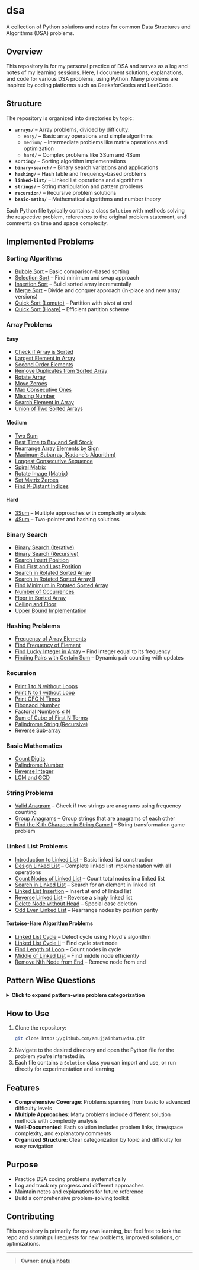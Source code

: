 # dsa

A collection of Python solutions and notes for common Data Structures and Algorithms (DSA) problems.

## Overview

This repository is for my personal practice of DSA and serves as a log and notes of my learning sessions. Here, I document solutions, explanations, and code for various DSA problems, using Python. Many problems are inspired by coding platforms such as GeeksforGeeks and LeetCode.

## Structure

The repository is organized into directories by topic:

- **`arrays/`** – Array problems, divided by difficulty:
  - `easy/` – Basic array operations and simple algorithms
  - `medium/` – Intermediate problems like matrix operations and optimization
  - `hard/` – Complex problems like 3Sum and 4Sum
- **`sorting/`** – Sorting algorithm implementations
- **`binary-search/`** – Binary search variations and applications
- **`hashing/`** – Hash table and frequency-based problems
- **`linked-list/`** – Linked list operations and algorithms
- **`strings/`** – String manipulation and pattern problems
- **`recursion/`** – Recursive problem solutions
- **`basic-maths/`** – Mathematical algorithms and number theory

Each Python file typically contains a class `Solution` with methods solving the respective problem, references to the original problem statement, and comments on time and space complexity.

## Implemented Problems

### Sorting Algorithms
- [Bubble Sort](sorting/bubble-sort) – Basic comparison-based sorting
- [Selection Sort](sorting/selection-sort.py) – Find minimum and swap approach
- [Insertion Sort](sorting/insertion-sort.py) – Build sorted array incrementally
- [Merge Sort](sorting/merge-sort.py) – Divide and conquer approach (in-place and new array versions)
- [Quick Sort (Lomuto)](sorting/quick-sort-lomuto-scheme—pivot-at-end.py) – Partition with pivot at end
- [Quick Sort (Hoare)](sorting/quick-sort-hoare-partition-scheme—pivot-at-start.py) – Efficient partition scheme

### Array Problems

#### Easy
- [Check if Array is Sorted](arrays/easy/check-if-an-array-is-sorted.py)
- [Largest Element in Array](arrays/easy/largest-element-in-array.py)
- [Second Order Elements](arrays/easy/second-order-elements.py)
- [Remove Duplicates from Sorted Array](arrays/easy/remove-duplicates-from-sorted-array.py)
- [Rotate Array](arrays/easy/rotate-array.py)
- [Move Zeroes](arrays/easy/move-zeroes.py)
- [Max Consecutive Ones](arrays/easy/max-consecutive-ones.py)
- [Missing Number](arrays/easy/missing-number.py)
- [Search Element in Array](arrays/easy/search-an-element-in-an-array.py)
- [Union of Two Sorted Arrays](arrays/easy/union-of-two-sorted-arrays.py)

#### Medium
- [Two Sum](arrays/medium/two-sum.py)
- [Best Time to Buy and Sell Stock](arrays/medium/best-time-to-buy-and-sell-stock.py)
- [Rearrange Array Elements by Sign](arrays/medium/rearrange-array-elements-by-sign.py)
- [Maximum Subarray (Kadane's Algorithm)](arrays/medium/maximum-subarray-kadane-algorithm.py)
- [Longest Consecutive Sequence](arrays/medium/longest-consecutive-sequence.py)
- [Spiral Matrix](arrays/medium/spiral-matrix.py)
- [Rotate Image (Matrix)](arrays/medium/rotate-image.py)
- [Set Matrix Zeroes](arrays/medium/set-matrix-zeroes.py)
- [Find K-Distant Indices](arrays/medium/find-all-k-distant-indices-in-an-array.py)

#### Hard
- [3Sum](arrays/hard/3sum.py) – Multiple approaches with complexity analysis
- [4Sum](arrays/hard/4sum.py) – Two-pointer and hashing solutions

### Binary Search
- [Binary Search (Iterative)](binary-search/binary-search-iterative.py)
- [Binary Search (Recursive)](binary-search/binary-search-recursive.py)
- [Search Insert Position](binary-search/search-insert-position.py)
- [Find First and Last Position](binary-search/find-first-and-last-position-of-element-in-sorted-array.py)
- [Search in Rotated Sorted Array](binary-search/search-in-rotated-sorted-array.py)
- [Search in Rotated Sorted Array II](binary-search/search-in-rotated-sorted-array-ii.py)
- [Find Minimum in Rotated Sorted Array](binary-search/find-minimum-in-rotated-sorted-array.py)
- [Number of Occurrences](binary-search/number-of-occurrence.py)
- [Floor in Sorted Array](binary-search/floor-in-a-sorted-array.py)
- [Ceiling and Floor](binary-search/ceiling-floor-in-a-sorted-array.py)
- [Upper Bound Implementation](binary-search/implement-upper-bound.py)

### Hashing Problems
- [Frequency of Array Elements](hashing/frequency-of-array-elements.py)
- [Find Frequency of Element](hashing/find-the-frequency.py)
- [Find Lucky Integer in Array](hashing/find-lucky-integer-in-an-array.py) – Find integer equal to its frequency
- [Finding Pairs with Certain Sum](arrays/hard/finding-pairs-with-a-certain-sum.py) – Dynamic pair counting with updates

### Recursion
- [Print 1 to N without Loops](recursion/print-1-to-n-without-using-loops.py)
- [Print N to 1 without Loop](recursion/print-n-to-1-without-loop.py)
- [Print GFG N Times](recursion/print-gfg-n-times.py)
- [Fibonacci Number](recursion/fibonacci-number.py)
- [Factorial Numbers ≤ N](recursion/find-all-factorial-numbers-less-than-or-equal-to-n.py)
- [Sum of Cube of First N Terms](recursion/sum-of-cube-of-first-n-terms)
- [Palindrome String (Recursive)](recursion/palindrome-string.py)
- [Reverse Sub-array](recursion/reverse-sub-array.py)

### Basic Mathematics
- [Count Digits](basic-maths/number-of-digits.py)
- [Palindrome Number](basic-maths/palindrome-number.py)
- [Reverse Integer](basic-maths/reverse-integer.py)
- [LCM and GCD](basic-maths/lcm-and-gcd.py)

### String Problems
- [Valid Anagram](strings/valid-anagram.py) – Check if two strings are anagrams using frequency counting
- [Group Anagrams](strings/group-anagrams.py) – Group strings that are anagrams of each other
- [Find the K-th Character in String Game I](strings/find-the-k-th-character-in-string-game-i.py) – String transformation game problem

### Linked List Problems
- [Introduction to Linked List](linked-list/introduction-to-linked-list.py) – Basic linked list construction
- [Design Linked List](linked-list/design-linked-list.py) – Complete linked list implementation with all operations
- [Count Nodes of Linked List](linked-list/count-nodes-of-linked-list.py) – Count total nodes in a linked list
- [Search in Linked List](linked-list/search-in-linked-list.py) – Search for an element in linked list
- [Linked List Insertion](linked-list/linked-list-insertion.py) – Insert at end of linked list
- [Reverse Linked List](linked-list/reverse-linked-list.py) – Reverse a singly linked list
- [Delete Node without Head](linked-list/delete-node-in-a-linked-list-no-head-special-case.py) – Special case deletion
- [Odd Even Linked List](linked-list/odd-even-linked-list.py) – Rearrange nodes by position parity

#### Tortoise-Hare Algorithm Problems
- [Linked List Cycle](linked-list/tortoise-hare-linked-list-cycle.py) – Detect cycle using Floyd's algorithm
- [Linked List Cycle II](linked-list/tortoise-hare-linked-list-cycle-ii.py) – Find cycle start node
- [Find Length of Loop](linked-list/tortoise-hare-find-length-of-loop.py) – Count nodes in cycle
- [Middle of Linked List](linked-list/tortoise-hare-middle-of-the-linked-list.py) – Find middle node efficiently
- [Remove Nth Node from End](linked-list/tortoise-hare-remove-nth-node-from-end-of-list.py) – Remove node from end

## Pattern Wise Questions

<details>
<summary><strong>Click to expand pattern-wise problem categorization</strong></summary>

### 1. Two Pointers
- **Easy**: [Remove Duplicates from Sorted Array](arrays/easy/remove-duplicates-from-sorted-array.py), [Move Zeroes](arrays/easy/move-zeroes.py)
- **Medium**: [Rearrange Array Elements by Sign](arrays/medium/rearrange-array-elements-by-sign.py)
- **Hard**: [3Sum](arrays/hard/3sum.py), [4Sum](arrays/hard/4sum.py)
- **Utility**: [Union of Two Sorted Arrays](arrays/easy/union-of-two-sorted-arrays.py)

### 2. Binary Search
- **Basic**: [Binary Search (Iterative)](binary-search/binary-search-iterative.py), [Binary Search (Recursive)](binary-search/binary-search-recursive.py)
- **Bounds**: [Search Insert Position](binary-search/search-insert-position.py), [Upper Bound Implementation](binary-search/implement-upper-bound.py), [Floor in Sorted Array](binary-search/floor-in-a-sorted-array.py), [Ceiling and Floor](binary-search/ceiling-floor-in-a-sorted-array.py)
- **Range Queries**: [Find First and Last Position](binary-search/find-first-and-last-position-of-element-in-sorted-array.py), [Number of Occurrences](binary-search/number-of-occurrence.py)
- **Rotated Arrays**: [Search in Rotated Sorted Array](binary-search/search-in-rotated-sorted-array.py), [Search in Rotated Sorted Array II](binary-search/search-in-rotated-sorted-array-ii.py), [Find Minimum in Rotated Sorted Array](binary-search/find-minimum-in-rotated-sorted-array.py)

### 3. Hashing/Hash Maps
- **Frequency Counting**: [Valid Anagram](strings/valid-anagram.py), [Frequency of Array Elements](hashing/frequency-of-array-elements.py), [Find Frequency of Element](hashing/find-the-frequency.py)
- **Complement Lookup**: [Two Sum](arrays/medium/two-sum.py), [3Sum](arrays/hard/3sum.py) (hashing approach), [4Sum](arrays/hard/4sum.py) (hashing approach)
- **Sequence Problems**: [Longest Consecutive Sequence](arrays/medium/longest-consecutive-sequence.py), [Missing Number](arrays/easy/missing-number.py)

### 4. Greedy Algorithms
- **Optimization**: [Best Time to Buy and Sell Stock](arrays/medium/best-time-to-buy-and-sell-stock.py), [Maximum Subarray (Kadane's Algorithm)](arrays/medium/maximum-subarray-kadane-algorithm.py)
- **Counting**: [Max Consecutive Ones](arrays/easy/max-consecutive-ones.py)

### 5. Matrix Manipulation
- **Traversal**: [Spiral Matrix](arrays/medium/spiral-matrix.py)
- **Transformation**: [Rotate Image](arrays/medium/rotate-image.py), [Set Matrix Zeroes](arrays/medium/set-matrix-zeroes.py)

### 6. Divide and Conquer
- **Sorting**: [Merge Sort](sorting/merge-sort.py), [Quick Sort (Lomuto)](sorting/quick-sort-lomuto-scheme—pivot-at-end.py), [Quick Sort (Hoare)](sorting/quick-sort-hoare-partition-scheme—pivot-at-start.py)

### 7. Basic Recursion
- **Mathematical**: [Fibonacci Number](recursion/fibonacci-number.py), [Factorial Numbers ≤ N](recursion/find-all-factorial-numbers-less-than-or-equal-to-n.py), [Sum of Cube of First N Terms](recursion/sum-of-cube-of-first-n-terms)
- **String/Array**: [Palindrome String (Recursive)](recursion/palindrome-string.py), [Reverse Sub-array](recursion/reverse-sub-array.py)
- **Print Patterns**: [Print 1 to N without Loops](recursion/print-1-to-n-without-using-loops.py), [Print N to 1 without Loop](recursion/print-n-to-1-without-loop.py), [Print GFG N Times](recursion/print-gfg-n-times.py)

### 8. Mathematical Patterns
- **Number Theory**: [LCM and GCD](basic-maths/lcm-and-gcd.py), [Count Digits](basic-maths/number-of-digits.py)
- **Digit Manipulation**: [Palindrome Number](basic-maths/palindrome-number.py), [Reverse Integer](basic-maths/reverse-integer.py)

### 9. Array Rearrangement
- **In-place Operations**: [Rotate Array](arrays/easy/rotate-array.py), [Rearrange Array Elements by Sign](arrays/medium/rearrange-array-elements-by-sign.py)

### 10. Sorting Algorithms
- **Comparison-based**: [Bubble Sort](sorting/bubble-sort), [Selection Sort](sorting/selection-sort.py), [Insertion Sort](sorting/insertion-sort.py)
- **Advanced**: [Merge Sort](sorting/merge-sort.py), [Quick Sort variants](sorting/)

### 11. Linear Scan Patterns
- **Single Pass**: [Largest Element in Array](arrays/easy/largest-element-in-array.py), [Second Order Elements](arrays/easy/second-order-elements.py), [Check if Array is Sorted](arrays/easy/check-if-an-array-is-sorted.py)
- **Search**: [Search Element in Array](arrays/easy/search-an-element-in-an-array.py)

### 12. Range-based Problems
- **Distance Calculations**: [Find K-Distant Indices](arrays/medium/find-all-k-distant-indices-in-an-array.py)

### 13. Linked List Patterns
- **Basic Operations**: [Introduction to Linked List](linked-list/introduction-to-linked-list.py), [Linked List Insertion](linked-list/linked-list-insertion.py), [Count Nodes](linked-list/count-nodes-of-linked-list.py)
- **Search & Manipulation**: [Search in Linked List](linked-list/search-in-linked-list.py), [Reverse Linked List](linked-list/reverse-linked-list.py), [Odd Even Linked List](linked-list/odd-even-linked-list.py)
- **Tortoise-Hare**: [Linked List Cycle](linked-list/tortoise-hare-linked-list-cycle.py), [Find Middle](linked-list/tortoise-hare-middle-of-the-linked-list.py), [Remove Nth from End](linked-list/tortoise-hare-remove-nth-node-from-end-of-list.py)
- **Advanced**: [Design Linked List](linked-list/design-linked-list.py), [Delete Node Special Case](linked-list/delete-node-in-a-linked-list-no-head-special-case.py)

### 14. String Processing
- **Anagram Problems**: [Valid Anagram](strings/valid-anagram.py), [Group Anagrams](strings/group-anagrams.py)
- **Character Manipulation**: [Find K-th Character in String Game](strings/find-the-k-th-character-in-string-game-i.py)

### 15. Dynamic Data Structures
- **Real-time Updates**: [Finding Pairs with Certain Sum](arrays/hard/finding-pairs-with-a-certain-sum.py)

</details>

## How to Use

1. Clone the repository:
   ```sh
   git clone https://github.com/anujjainbatu/dsa.git
   ```
2. Navigate to the desired directory and open the Python file for the problem you're interested in.
3. Each file contains a `Solution` class you can import and use, or run directly for experimentation and learning.

## Features

- **Comprehensive Coverage**: Problems spanning from basic to advanced difficulty levels
- **Multiple Approaches**: Many problems include different solution methods with complexity analysis
- **Well-Documented**: Each solution includes problem links, time/space complexity, and explanatory comments
- **Organized Structure**: Clear categorization by topic and difficulty for easy navigation

## Purpose

- Practice DSA coding problems systematically
- Log and track my progress and different approaches
- Maintain notes and explanations for future reference
- Build a comprehensive problem-solving toolkit

## Contributing

This repository is primarily for my own learning, but feel free to fork the repo and submit pull requests for new problems, improved solutions, or optimizations.

---

> **Owner:** [anujjainbatu](https://github.com/anujjainbatu)
